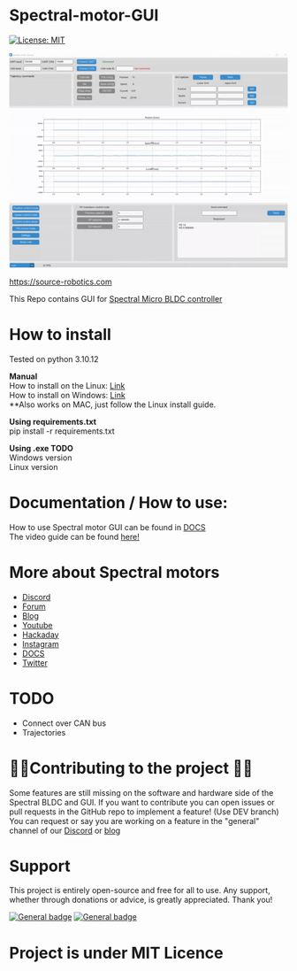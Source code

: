 # Spectral-motor-GUI

[![License: MIT](https://img.shields.io/badge/License-MIT-green.svg)](https://opensource.org/licenses/MIT)

<img src="Images/BLDC_gif.gif" alt="drawing" width="800"/>

https://source-robotics.com

This Repo contains GUI for [Spectral Micro BLDC controller](https://source-robotics.com/products/spectral-micro-bldc-controller)

# How to install 

Tested on python 3.10.12 <br />

**Manual**<br />
How to install on the Linux: [Link](https://github.com/PCrnjak/PAROL-commander-software/blob/main/Linux_install.md)<br />
How to install on Windows: [Link](https://github.com/PCrnjak/PAROL-commander-software/blob/main/Windows_install.md)
<br /> **Also works on MAC, just follow the Linux install guide.

**Using requirements.txt**<br />
pip install -r requirements.txt 

**Using .exe TODO**  <br />
Windows version <br />
Linux version <br /> 

# Documentation / How to use:

How to use Spectral motor GUI can be found in [DOCS](https://source-robotics.github.io/PAROL-docs/) <br />
The video guide can be found [here!]()

# More about Spectral motors
- [Discord](https://discord.com/invite/prjUvjmGpZ )
- [Forum](https://discourse.source-robotics.com/)
- [Blog](https://source-robotics.com/blogs/blog)
- [Youtube](https://www.youtube.com/channel/UCp3sDRwVkbm7b2M-2qwf5aQ)
- [Hackaday](https://hackaday.io/project/191860-parol6-desktop-robotic-arm)
- [Instagram](https://www.instagram.com/5arcrnjak/)
- [DOCS](https://source-robotics.github.io/PAROL-docs/)
- [Twitter](https://twitter.com/SourceRobotics)

# TODO

- Connect over CAN bus
- Trajectories

# 📢📢Contributing to the project 📢📢
Some features are still missing on the software and hardware side of the Spectral BLDC and GUI.
If you want to contribute you can open issues or pull requests in the GitHub repo to implement a feature! (Use DEV branch)
You can request or say you are working on a feature in the "general" channel of our [Discord]( https://discord.gg/prjUvjmGpZ) or [blog](https://discourse.source-robotics.com/)

# Support
This project is entirely open-source and free for all to use. Any support, whether through donations or advice, is greatly appreciated. Thank you!

 [![General badge](https://img.shields.io/badge/PayPal-00457C?style=for-the-badge&logo=paypal&logoColor=white)](https://paypal.me/PCrnjak?locale.x=en_US)
[![General badge](https://img.shields.io/badge/Patreon-F96854?style=for-the-badge&logo=patreon&logoColor=white)](https://www.patreon.com/PCrnjak)

# Project is under MIT Licence

